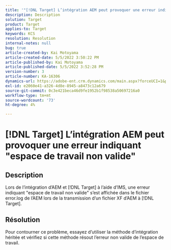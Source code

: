 ```yaml
---
title: '"[!DNL Target] L’intégration AEM peut provoquer une erreur indiquant "espace de travail non valide".'
description: Description
solution: Target
product: Target
applies-to: Target
keywords: KCS
resolution: Resolution
internal-notes: null
bug: true
article-created-by: Kai Motoyama
article-created-date: 5/5/2022 3:50:22 PM
article-published-by: Kai Motoyama
article-published-date: 5/5/2022 3:52:28 PM
version-number: 3
article-number: KA-16306
dynamics-url: https://adobe-ent.crm.dynamics.com/main.aspx?forceUCI=1&pagetype=entityrecord&etn=knowledgearticle&id=db773d0d-8bcc-ec11-a7b5-6045bd00d995
exl-id: e2060e41-a326-4d8e-8945-a8473c12a679
source-git-commit: 0c3e421beca46d9fe1952b1f98538a50697216a0
workflow-type: tm+mt
source-wordcount: '73'
ht-degree: 4%

---
```


# [!DNL Target] L’intégration AEM peut provoquer une erreur indiquant &quot;espace de travail non valide&quot;

## Description


Lors de l’intégration d’AEM et [!DNL Target] à l’aide d’IMS, une erreur indiquant &quot;espace de travail non valide&quot; s’est affichée dans le fichier error.log de l’AEM lors de la transmission d’un fichier XF d’AEM à [!DNL Target].


## Résolution


Pour contourner ce problème, essayez d’utiliser la méthode d’intégration héritée et vérifiez si cette méthode résout l’erreur non valide de l’espace de travail.
